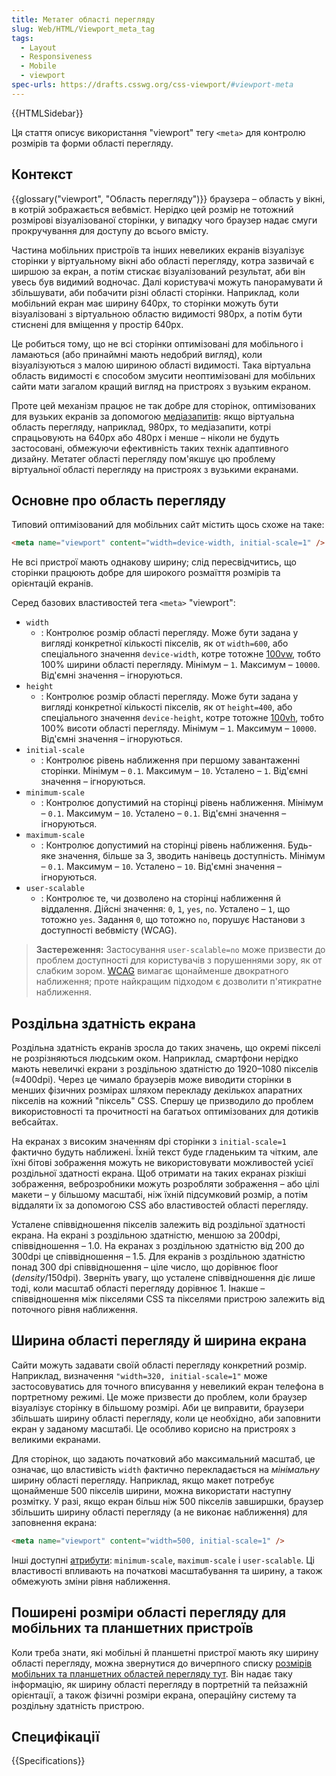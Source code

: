 ```yaml
---
title: Метатег області перегляду
slug: Web/HTML/Viewport_meta_tag
tags:
  - Layout
  - Responsiveness
  - Mobile
  - viewport
spec-urls: https://drafts.csswg.org/css-viewport/#viewport-meta
---
```


{{HTMLSidebar}}

Ця стаття описує використання "viewport" тегу `<meta>` для контролю розмірів та форми області перегляду.

## Контекст

{{glossary("viewport", "Область перегляду")}} браузера – область у вікні, в котрій зображається вебвміст. Нерідко цей розмір не тотожний розмірові візуалізованої сторінки, у випадку чого браузер надає смуги прокручування для доступу до всього вмісту.

Частина мобільних пристроїв та інших невеликих екранів візуалізує сторінки у віртуальному вікні або області перегляду, котра зазвичай є ширшою за екран, а потім стискає візуалізований результат, аби він увесь був видимий водночас. Далі користувачі можуть панорамувати й збільшувати, аби побачити різні області сторінки. Наприклад, коли мобільний екран має ширину 640px, то сторінки можуть бути візуалізовані з віртуальною областю видимості 980px, а потім бути стиснені для вміщення у простір 640px.

Це робиться тому, що не всі сторінки оптимізовані для мобільного і ламаються (або принаймні мають недобрий вигляд), коли візуалізуються з малою шириною області видимості. Така віртуальна область видимості є способом змусити неоптимізовані для мобільних сайти мати загалом кращий вигляд на пристроях з вузьким екраном.

Проте цей механізм працює не так добре для сторінок, оптимізованих для вузьких екранів за допомогою [медіазапитів](/uk/docs/Web/CSS/Media_Queries): якщо віртуальна область перегляду, наприклад, 980px, то медіазапити, котрі спрацьовують на 640px або 480px і менше – ніколи не будуть застосовані, обмежуючи ефективність таких технік адаптивного дизайну. Метатег області перегляду пом'якшує цю проблему віртуальної області перегляду на пристроях з вузькими екранами.

## Основне про область перегляду

Типовий оптимізований для мобільних сайт містить щось схоже на таке:

```html
<meta name="viewport" content="width=device-width, initial-scale=1" />
```

Не всі пристрої мають однакову ширину; слід пересвідчитись, що сторінки працюють добре для широкого розмаїття розмірів та орієнтацій екранів.

Серед базових властивостей тега `<meta>` "viewport":

- `width`
  - : Контролює розмір області перегляду. Може бути задана у вигляді конкретної кількості пікселів, як от `width=600`, або спеціального значення `device-width`, котре тотожне [100vw](/uk/docs/Web/CSS/length#vidnosni-odynytsi-vymiriuvannia-na-osnovi-oblasti-perehliadu), тобто 100% ширини області перегляду. Мінімум – `1`. Максимум – `10000`. Від'ємні значення – ігноруються.
- `height`
  - : Контролює розмір області перегляду. Може бути задана у вигляді конкретної кількості пікселів, як от `height=400`, або спеціального значення `device-height`, котре тотожне [100vh](/uk/docs/Web/CSS/length#vh), тобто 100% висоти області перегляду. Мінімум – `1`. Максимум – `10000`. Від'ємні значення – ігноруються.
- `initial-scale`
  - : Контролює рівень наближення при першому завантаженні сторінки. Мінімум – `0.1`. Максимум – `10`. Усталено – `1`. Від'ємні значення – ігноруються.
- `minimum-scale`
  - : Контролює допустимий на сторінці рівень наближення. Мінімум – `0.1`. Максимум – `10`. Усталено – `0.1`. Від'ємні значення – ігноруються.
- `maximum-scale`
  - : Контролює допустимий на сторінці рівень наближення. Будь-яке значення, більше за 3, зводить нанівець доступність. Мінімум – `0.1`. Максимум – `10`. Усталено – `10`. Від'ємні значення – ігноруються.
- `user-scalable`
  - : Контролює те, чи дозволено на сторінці наближення й віддалення. Дійсні значення: `0`, `1`, `yes`, `no`. Усталено – `1`, що тотожно `yes`. Задання `0`, що тотожно `no`, порушує Настанови з доступності вебвмісту (WCAG).

> **Застереження:** Застосування `user-scalable=no` може призвести до проблем доступності для користувачів з порушеннями зору, як от слабким зором. [WCAG](/uk/docs/Web/Accessibility/Understanding_WCAG/Perceivable#guideline_1.4_make_it_easier_for_users_to_see_and_hear_content_including_separating_foreground_from_background) вимагає щонайменше двократного наближення; проте найкращим підходом є дозволити п'ятикратне наближення.

## Роздільна здатність екрана

Роздільна здатність екранів зросла до таких значень, що окремі пікселі не розрізняються людським оком. Наприклад, смартфони нерідко мають невеличкі екрани з роздільною здатністю до 1920–1080 пікселів (≈400dpi). Через це чимало браузерів може виводити сторінки в менших фізичних розмірах шляхом перекладу декількох апаратних пікселів на кожний "піксель" CSS. Спершу це призводило до проблем використовності та прочитності на багатьох оптимізованих для дотиків вебсайтах.

На екранах з високим значенням dpi сторінки з `initial-scale=1` фактично будуть наближені. Їхній текст буде гладеньким та чітким, але їхні бітові зображення можуть не використовувати можливостей усієї роздільної здатності екрана. Щоб отримати на таких екранах різкіші зображення, веброзробники можуть розробляти зображення – або цілі макети – у більшому масштабі, ніж їхній підсумковий розмір, а потім віддаляти їх за допомогою CSS або властивостей області перегляду.

Усталене співвідношення пікселів залежить від роздільної здатності екрана. На екрані з роздільною здатністю, меншою за 200dpi, співвідношення – 1.0. На екранах з роздільною здатністю від 200 до 300dpi це співвідношення – 1.5. Для екранів з роздільною здатністю понад 300 dpi співвідношення – ціле число, що дорівнює floor (_density_/150dpi). Зверніть увагу, що усталене співвідношення діє лише тоді, коли масштаб області перегляду дорівнює 1. Інакше – співвідношення між пікселями CSS та пікселями пристрою залежить від поточного рівня наближення.

## Ширина області перегляду й ширина екрана

Сайти можуть задавати своїй області перегляду конкретний розмір. Наприклад, визначення `"width=320, initial-scale=1"` може застосовуватись для точного вписування у невеликий екран телефона в портретному режимі. Це може призвести до проблем, коли браузер візуалізує сторінку в більшому розмірі. Аби це виправити, браузери збільшать ширину області перегляду, коли це необхідно, аби заповнити екран у заданому масштабі. Це особливо корисно на пристроях з великими екранами.

Для сторінок, що задають початковий або максимальний масштаб, це означає, що властивість `width` фактично перекладається на _мінімальну_ ширину області перегляду. Наприклад, якщо макет потребує щонайменше 500 пікселів ширини, можна використати наступну розмітку. У разі, якщо екран більш ніж 500 пікселів завширшки, браузер збільшить ширину області перегляду (а не виконає наближення) для заповнення екрана:

```html
<meta name="viewport" content="width=500, initial-scale=1" />
```

Інші доступні [атрибути](/uk/docs/Web/HTML/Element/meta#atrybuty): `minimum-scale`, `maximum-scale` і `user-scalable`. Ці властивості впливають на початкові масштабування та ширину, а також обмежують зміни рівня наближення.

## Поширені розміри області перегляду для мобільних та планшетних пристроїв

Коли треба знати, які мобільні й планшетні пристрої мають яку ширину області перегляду, можна звернутися до вичерпного списку [розмірів мобільних та планшетних областей перегляду тут](https://experienceleague.adobe.com/docs/target/using/experiences/vec/mobile-viewports.html). Він надає таку інформацію, як ширину області перегляду в портретній та пейзажній орієнтації, а також фізичні розміри екрана, операційну систему та роздільну здатність пристрою.

## Специфікації

{{Specifications}}
